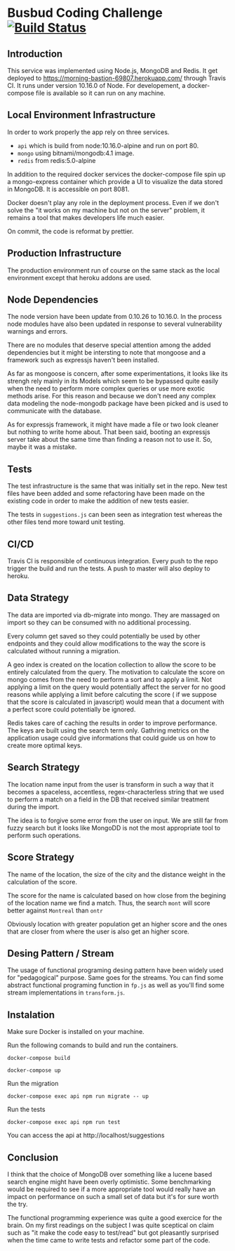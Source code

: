 # Busbud Coding Challenge [![Build Status](https://travis-ci.org/bendamqui/coding-challenge-backend-c.svg?branch=master)](https://travis-ci.org/bendamqui/coding-challenge-backend-c)



## Introduction

This service was implemented using Node.js, MongoDB and Redis. It get deployed to https://morning-bastion-69807.herokuapp.com/ through Travis CI. It runs under version 10.16.0 of Node. For developement, a docker-compose file is available so it can run on any machine.

## Local Environment Infrastructure

In order to work properly the app rely on three services. 

* `api` which is build from node:10.16.0-alpine and run on port 80.
* `mongo` using bitnami/mongodb:4.1 image.
* `redis` from redis:5.0-alpine

In addition to the required docker services the docker-compose file spin
up a mongo-express container which provide a UI to visualize the data stored in MongoDB. It is accessible on port 8081.

Docker doesn't play any role in the deployment process. Even if we don't solve the "it works on my machine but not on the server" problem, it remains a tool that makes developers life much easier.

On commit, the code is reformat by prettier.

## Production Infrastructure

The production environment run of course on the same stack as the local environment except that
heroku addons are used.

## Node Dependencies

The node version have been update from 0.10.26 to 10.16.0. In the process node modules have also been updated in response to several vulnerability warnings and errors.

There are no modules that deserve special attention among the added dependencies but it might be intersting to note that mongoose and a framework such as expressjs haven't been installed. 

As far as mongoose is concern, after some experimentations, it looks like its strengh rely mainly in its Models which seem to be bypassed quite easily when the need to perform more complex queries or use more exotic methods arise. For this reason and because we don't need any complex data modeling the node-mongodb package have been picked and is used to communicate with the database.

As for expressjs framework, it might have made a file or two look cleaner but nothing to write home about. That been said, booting an expressjs server take about the same time than finding a reason not to use it. So, maybe it was a mistake.


## Tests

The test infrastructure is the same that was initially set in the repo. New test files have been added and some refactoring have been made on the existing code in order to make the addition of new tests easier.

The tests in `suggestions.js` can been seen as integration test whereas the other files tend more 
toward unit testing.

## CI/CD

Travis CI is responsible of continuous integration. Every push to the repo trigger the build and run the tests. A push to master will also deploy to heroku.

## Data Strategy

The data are imported via db-migrate into mongo. They are massaged on import so they can be consumed with no additional processing. 

Every column get saved so they could potentially be used by other endpoints and they could allow  modifications to the way the score is calculated without running a migration.

A geo index is created on the location collection to allow the score to be entirely calculated from
the query. The motivation to calculate the score on mongo comes from the need to perform a sort and to apply a limit. Not applying a limit on the query would potentially affect the server for no good reasons while applying a limit before calcuting the score ( if we suppose that the score is calculated in javascript) would mean that a document with a perfect score could potentially be ignored.

Redis takes care of caching the results in order to improve performance. The keys are built using the search term only. Gathring metrics on the application usage could give informations
that could guide us on how to create more optimal keys.

## Search Strategy

The location name input from the user is transform in such a way that it becomes a spaceless, accentless, regex-characterless string that we used to perform a match on a field in the DB that received similar treatment during the import. 

The idea is to forgive some error from the user on input. We are still far from fuzzy search but it looks like MongoDD is not the most appropriate tool to perform such operations.

## Score Strategy

The name of the location, the size of the city and the distance weight in the calculation of the score. 

The score for the name is calculated based on how close from the begining of the location name we find a match. Thus, the search
`mont` will score better against `Montreal` than `ontr`

Obviously location with greater population get an higher score and the ones that are closer from where
the user is also get an higher score.


## Desing Pattern / Stream

The usage of functional programing desing pattern have been widely used for "pedagogical" purpose. Same goes for the streams. You can find some abstract functional programing function in `fp.js` as well as you'll find some stream implementations in `transform.js`. 

## Instalation
 
 Make sure Docker is installed on your machine.


Run the following comands to build and run the containers.

```docker-compose build```

```docker-compose up```

Run the migration

```docker-compose exec api npm run migrate -- up```

Run the tests

```docker-compose exec api npm run test```

You can access the api at http://localhost/suggestions

## Conclusion 

I think that the choice of MongoDB over something like a lucene based search engine might have been overly optimistic. Some benchmarking
would be required to see if a more appropriate tool would really have an impact on performance on such a small set of data but it's for sure 
worth the try.

The functional programming experience was quite a good exercice for the brain. On my first readings on the subject I was quite sceptical
on claim such as "it make the code easy to test/read" but got pleasantly surprised when the time came to write tests and refactor some part of 
the code.











